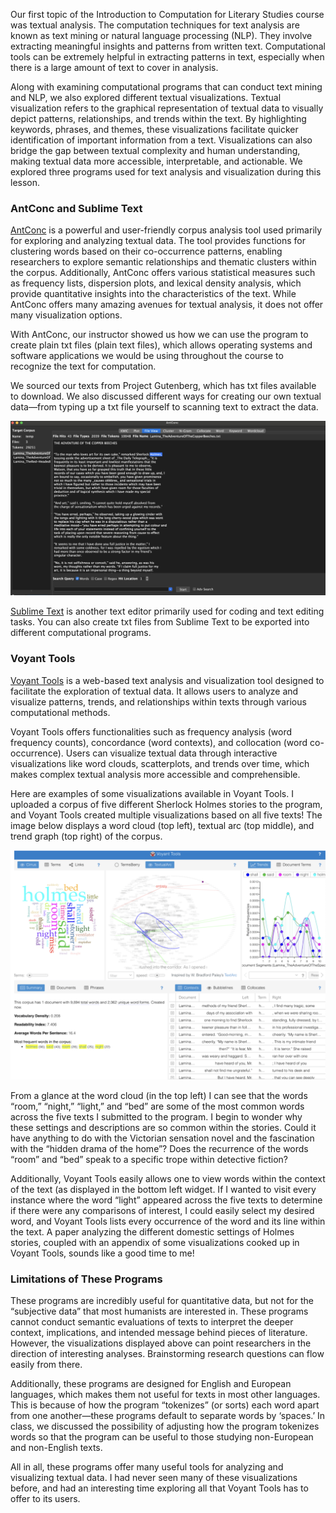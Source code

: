 Our first topic of the Introduction to Computation for Literary Studies course was textual analysis. The computation techniques for text analysis are known as text mining or natural language processing (NLP). They involve extracting meaningful insights and patterns from written text. Computational tools can be extremely helpful in extracting patterns in text, especially when there is a large amount of text to cover in analysis. 

Along with examining computational programs that can conduct text mining and NLP, we also explored different textual visualizations. Textual visualization refers to the graphical representation of textual data to visually depict patterns, relationships, and trends within the text. By highlighting keywords, phrases, and themes, these visualizations facilitate quicker identification of important information from a text. Visualizations can also bridge the gap between textual complexity and human understanding, making textual data more accessible, interpretable, and actionable. We explored three programs used for text analysis and visualization during this lesson.

### AntConc and Sublime Text

[AntConc](https://www.laurenceanthony.net/software/antconc/) is a powerful and user-friendly corpus analysis tool used primarily for exploring and analyzing textual data. The tool provides functions for clustering words based on their co-occurrence patterns, enabling researchers to explore semantic relationships and thematic clusters within the corpus. Additionally, AntConc offers various statistical measures such as frequency lists, dispersion plots, and lexical density analysis, which provide quantitative insights into the characteristics of the text. While AntConc offers many amazing avenues for textual analysis, it does not offer many visualization options. 

With AntConc, our instructor showed us how we can use the program to create plain txt files (plain text files), which allows operating systems and software applications we would be using throughout the course to recognize the text for computation. 

We sourced our texts from Project Gutenberg, which has txt files available to download. We also discussed different ways for creating our own textual data—from typing up a txt file yourself to scanning text to extract the data. 

![](/assets/image/antconc.png)

[Sublime Text](https://www.sublimetext.com/) is another text editor primarily used for coding and text editing tasks. You can also create txt files from Sublime Text to be exported into different computational programs. 

### Voyant Tools 
[Voyant Tools](https://voyant-tools.org/) is a web-based text analysis and visualization tool designed to facilitate the exploration of textual data. It allows users to analyze and visualize patterns, trends, and relationships within texts through various computational methods.

Voyant Tools offers functionalities such as frequency analysis (word frequency counts), concordance (word contexts), and collocation (word co-occurrence). Users can visualize textual data through interactive visualizations like word clouds, scatterplots, and trends over time, which makes complex textual analysis more accessible and comprehensible.

Here are examples of some visualizations available in Voyant Tools. I uploaded a corpus of five different Sherlock Holmes stories to the program, and Voyant Tools created multiple visualizations based on all five texts! The image below displays a word cloud (top left), textual arc (top middle), and trend graph (top right) of the corpus.

![](/assets/image/voyanttools.png)

From a glance at the word cloud (in the top left) I can see that the words “room,” “night,” “light,” and “bed” are some of the most common words across the five texts I submitted to the program. I begin to wonder why these settings and descriptions are so common within the stories. Could it have anything to do with the Victorian sensation novel and the fascination with the “hidden drama of the home”? Does the recurrence of the words “room” and “bed” speak to a specific trope within detective fiction? 

Additionally, Voyant Tools easily allows one to view words within the context of the text (as displayed in the bottom left widget. If I wanted to visit every instance where the word “light” appeared across the five texts to determine if there were any comparisons of interest, I could easily select my desired word, and Voyant Tools lists every occurrence of the word and its line within the text. A paper analyzing the different domestic settings of Holmes stories, coupled with an appendix of some visualizations cooked up in Voyant Tools, sounds like a good time to me!

### Limitations of These Programs 

These programs are incredibly useful for quantitative data, but not for the “subjective data” that most humanists are interested in. These programs cannot conduct semantic evaluations of texts to interpret the deeper context, implications, and intended message behind pieces of literature. However, the visualizations displayed above can point researchers in the direction of interesting analyses. Brainstorming research questions can flow easily from there.

Additionally, these programs are designed for English and European languages, which makes them not useful for texts in most other languages. This is because of how the program “tokenizes” (or sorts) each word apart from one another—these programs default to separate words by ‘spaces.’ In class, we discussed the possibility of adjusting how the program tokenizes words so that the program can be useful to those studying non-European and non-English texts.  

All in all, these programs offer many useful tools for analyzing and visualizing textual data. I had never seen many of these visualizations before, and had an interesting time exploring all that Voyant Tools has to offer to its users. 

